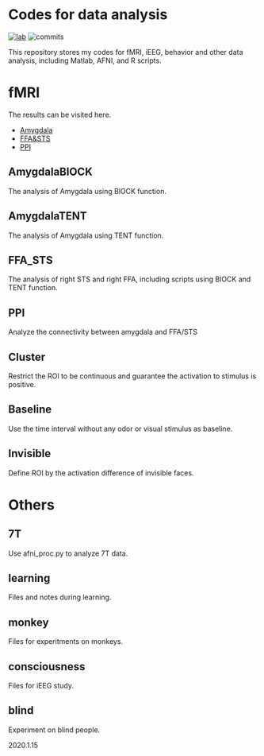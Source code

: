 # Codes for data analysis
[![lab](https://badgen.net/badge/IPCAS/Human%20Olfaction%20Lab/blue)](http://zhouw.psych.ac.cn/)
![commits](https://badgen.net/github/commits/flashsherlock/fMRIdata)

This repository stores my codes for fMRI, iEEG, behavior and other data analysis, including Matlab, AFNI, and R scripts.

# fMRI
The results can be visited here.
* [Amygdala](AmygdalaBLOCK/plot_Amy.html)
* [FFA&STS](FFA_STS/plot_FS.html)
* [PPI](PPI/plot_PPI.html)

## AmygdalaBlOCK
The analysis of Amygdala using BlOCK function.

## AmygdalaTENT
The analysis of Amygdala using TENT function.

## FFA_STS
The analysis of right STS and right FFA, including scripts using BlOCK and TENT function.

## PPI
Analyze the connectivity between amygdala and FFA/STS

## Cluster
Restrict the ROI to be continuous and guarantee the activation to stimulus is positive.

## Baseline
Use the time interval without any odor or visual stimulus as baseline.

## Invisible
Define ROI by the activation difference of invisible faces.

# Others
## 7T
Use afni_proc.py to analyze 7T data.

## learning
Files and notes during learning.

## monkey
Files for experitments on monkeys.

## consciousness
Files for iEEG study.

## blind
Experiment on blind people.

2020.1.15
